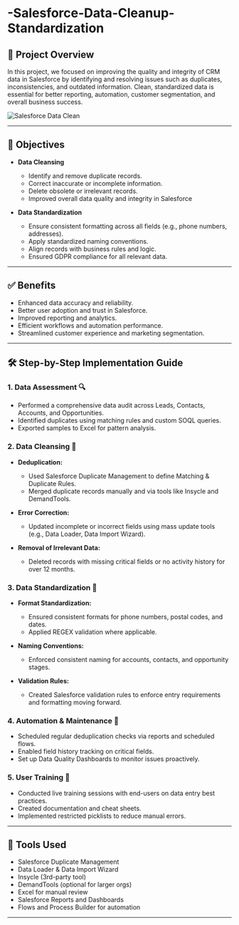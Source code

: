 # -Salesforce-Data-Cleanup-Standardization

## 📌 Project Overview

In this project, we focused on improving the quality and integrity of CRM data in Salesforce by identifying and resolving issues such as duplicates, inconsistencies, and outdated information. Clean, standardized data is essential for better reporting, automation, customer segmentation, and overall business success.

![Salesforce Data Clean](https://github.com/user-attachments/assets/069df787-64f1-4d75-a2f7-020887f05ac1)

---

## 🎯 Objectives

- **Data Cleansing**
  - Identify and remove duplicate records.
  - Correct inaccurate or incomplete information.
  - Delete obsolete or irrelevant records.
  - Improved overall data quality and integrity in Salesforce

- **Data Standardization**
  - Ensure consistent formatting across all fields (e.g., phone numbers, addresses).
  - Apply standardized naming conventions.
  - Align records with business rules and logic.
  - Ensured GDPR compliance for all relevant data.
 
---

## ✅ Benefits

- Enhanced data accuracy and reliability.
- Better user adoption and trust in Salesforce.
- Improved reporting and analytics.
- Efficient workflows and automation performance.
- Streamlined customer experience and marketing segmentation.

---

## 🛠 Step-by-Step Implementation Guide

### 1. Data Assessment 🔍

- Performed a comprehensive data audit across Leads, Contacts, Accounts, and Opportunities.
- Identified duplicates using matching rules and custom SOQL queries.
- Exported samples to Excel for pattern analysis.

### 2. Data Cleansing 🧹

- **Deduplication:** 
  - Used Salesforce Duplicate Management to define Matching & Duplicate Rules.
  - Merged duplicate records manually and via tools like Insycle and DemandTools.
  
- **Error Correction:** 
  - Updated incomplete or incorrect fields using mass update tools (e.g., Data Loader, Data Import Wizard).
  
- **Removal of Irrelevant Data:** 
  - Deleted records with missing critical fields or no activity history for over 12 months.

### 3. Data Standardization 🧾

- **Format Standardization:**
  - Ensured consistent formats for phone numbers, postal codes, and dates.
  - Applied REGEX validation where applicable.
  
- **Naming Conventions:**
  - Enforced consistent naming for accounts, contacts, and opportunity stages.
  
- **Validation Rules:**
  - Created Salesforce validation rules to enforce entry requirements and formatting moving forward.
  
### 4. Automation & Maintenance 🔁

- Scheduled regular deduplication checks via reports and scheduled flows.
- Enabled field history tracking on critical fields.
- Set up Data Quality Dashboards to monitor issues proactively.

### 5. User Training 📘

- Conducted live training sessions with end-users on data entry best practices.
- Created documentation and cheat sheets.
- Implemented restricted picklists to reduce manual errors.

---

## 🧰 Tools Used

- Salesforce Duplicate Management
- Data Loader & Data Import Wizard
- Insycle (3rd-party tool)
- DemandTools (optional for larger orgs)
- Excel for manual review
- Salesforce Reports and Dashboards
- Flows and Process Builder for automation

---

